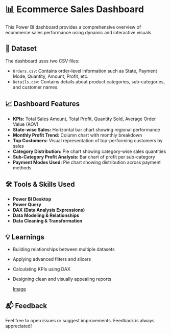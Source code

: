 # 📊 Ecommerce Sales Dashboard

This Power BI dashboard provides a comprehensive overview of ecommerce sales performance using dynamic and interactive visuals.

## 📁 Dataset
The dashboard uses two CSV files:
- `Orders.csv`: Contains order-level information such as State, Payment Mode, Quantity, Amount, Profit, etc.
- `Details.csv`: Contains details about product categories, sub-categories, and customer names.

## 📈 Dashboard Features
- **KPIs:** Total Sales Amount, Total Profit, Quantity Sold, Average Order Value (AOV)
- **State-wise Sales:** Horizontal bar chart showing regional performance
- **Monthly Profit Trend:** Column chart with monthly breakdown
- **Top Customers:** Visual representation of top-performing customers by sales
- **Category Distribution:** Pie chart showing category-wise sales quantities
- **Sub-Category Profit Analysis:** Bar chart of profit per sub-category
- **Payment Modes Used:** Pie chart showing distribution across payment methods

## 🛠 Tools & Skills Used
- **Power BI Desktop**
- **Power Query**
- **DAX (Data Analysis Expressions)**
- **Data Modeling & Relationships**
- **Data Cleaning & Transformation**

## 💡 Learnings
- Building relationships between multiple datasets
- Applying advanced filters and slicers
- Calculating KPIs using DAX
- Designing clean and visually appealing reports

  [Image](https://github.com/MuhammadFurqanMohsin25Apr/E_Commerce_Sales_Dashboard/blob/main/Dashboard.png)

## 📬 Feedback
Feel free to open issues or suggest improvements. Feedback is always appreciated!

